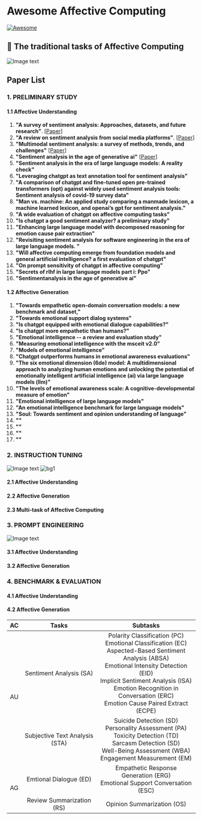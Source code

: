 # Awesome Affective Computing

[![Awesome](https://awesome.re/badge-flat.svg)](https://awesome.re)

## 🤖 The traditional tasks of Affective Computing

![Image text](https://github.com/NEU-DataMining/awesome-affective-computing/blob/0a15a8aadd326811b614b194d800dc8c276c0e59/bg1.png)
<div align="left">
<table class="tg">
<thead>
  <tr>
    <th class="tg-nrix" align="center" rowspan="2">AC</th>
    <th class="tg-baqh" align="center" rowspan="2">Tasks</th>
    <th class="tg-0lax" align="center" rowspan="2">Subtasks</th>
  </tr>
  <tr>
  </tr>
</thead>

<tbody>
  <tr>
    <td class="tg-nrix" align="center" rowspan="2">AU</td>
    <td class="tg-baqh" align="center">Sentiment Analysis (SA)</td>
    <td class="tg-0lax" align="center">Polarity Classification (PC)<br>
      Emotional Classification (EC)<br>
      Aspected-Based Sentiment Analysis (ABSA)<br>
      Emotional Intensity Detection (EID)<br>
      Implicit Sentiment Analysis (ISA)<br>
      Emotion Recognition in Conversation (ERC)<br>
      Emotion Cause Paired Extract (ECPE)</td> 
  </tr>
  <tr>
    <td class="tg-baqh" align="center">Subjective Text Analysis (STA)</td>
    <td class="tg-0lax" align="center">Suicide Detection (SD)<br>
      Personality Assessment (PA)<br>
      Toxicity Detection (TD)<br>
      Sarcasm Detection (SD)<br>
      Well-Being Assessment (WBA)<br>
      Engagement Measurement (EM)<br>
  </tr>
  <tr>
  </tr>
  <tr>
    <td class="tg-nrix" align="center" rowspan="2">AG</td>
    <td class="tg-baqh" align="center">Emtional Dialogue (ED)</td>
    <td class="tg-0lax" align="center">Empathetic Response Generation (ERG)<br>
      Emotional Support Conversation (ESC)<br>
</td> 
  </tr>
    <tr>
    <td class="tg-baqh" align="center">Review Summarization (RS)</td>
    <td class="tg-0lax" align="center">Opinion Summarization (OS)
</td> 
  </tr>
</tbody>
</div>

## Paper List
### 1. PRELIMINARY STUDY
#### 1.1 Affective Understanding
1. **"A survey of sentiment analysis: Approaches, datasets, and future research"**. [[Paper](https://arxiv.org/abs/1910.10683)] 
2. **"A review on sentiment analysis from social media platforms"**. [[Paper](https://arxiv.org/abs/2010.11934)]
3. **"Multimodal sentiment analysis: a survey of methods, trends, and challenges"** [[Paper](https://arxiv.org/abs/2010.11934)]
4. **"Sentiment analysis in the age of generative ai"** [[Paper](https://arxiv.org/abs/2010.11934)]
5. **"Sentiment analysis in the era of large language models: A reality check"**
6. **"Leveraging chatgpt as text annotation tool for sentiment analysis"**
7. **"A comparison of chatgpt and fine-tuned open pre-trained transformers (opt) against widely used sentiment analysis tools: Sentiment analysis of covid-19 survey data"**
8. **"Man vs. machine: An applied study comparing a manmade lexicon, a machine learned lexicon, and openai’s gpt for sentiment analysis."**
9. **"A wide evaluation of chatgpt on affective computing tasks"**
10. **"Is chatgpt a good sentiment analyzer? a preliminary study"**
11. **"Enhancing large language model with decomposed reasoning for emotion cause pair extraction"**
12. **"Revisiting sentiment analysis for software engineering in the era of large language models. "**
13. **"Will affective computing emerge from foundation models and general artificial intelligence? a first evaluation of chatgpt"**
14. **"On prompt sensitivity of chatgpt in affective computing"**
15. **"Secrets of rlhf in large language models part i: Ppo"**
16. **"Sentimentanalysis in the age of generative ai"**
#### 1.2 Affective Generation
1. **"Towards empathetic open-domain conversation models: a new benchmark and dataset,"**
2. **"Towards emotional support dialog systems"**
3. **"Is chatgpt equipped with emotional dialogue capabilities?"**
4. **"Is chatgpt more empathetic than humans?"**
5. **"Emotional intelligence -- a review and evaluation study"**
6. **"Measuring emotional intelligence with the msceit v2.0"**
7. **"Models of emotional intelligence"**
8. **"Chatgpt outperforms humans in emotional awareness evaluations"**
9. **"The six emotional dimension (6de) model: A multidimensional approach to analyzing human emotions and unlocking the potential of emotionally intelligent artificial intelligence (ai) via large language models (llm)"**
10. **"The levels of emotional awareness scale: A cognitive-developmental measure of emotion"**
11. **"Emotional intelligence of large language models"**
12. **"An emotional intelligence benchmark for large language models"**
13. **"Soul: Towards sentiment and opinion understanding of language"**
14. **""**
15. **""**
16. **""**
17. **""**

### 2. INSTRUCTION TUNING
![Image text](https://github.com/NEU-DataMining/awesome-affective-computing/blob/0a15a8aadd326811b614b194d800dc8c276c0e59/bg2.png)
![bg1](https://github.com/NEU-DataMining/awesome-affective-computing/assets/123424732/88794d3f-a4a6-48bb-8cfd-28d73025f024)
#### 2.1 Affective Understanding
#### 2.2 Affective Generation
#### 2.3 Multi-task of Affective Computing

### 3. PROMPT ENGINEERING
![Image text](https://github.com/NEU-DataMining/awesome-affective-computing/blob/0a15a8aadd326811b614b194d800dc8c276c0e59/bg3.png)
#### 3.1 Affective Understanding
#### 3.2 Affective Generation

### 4. BENCHMARK & EVALUATION
#### 4.1 Affective Understanding
#### 4.2 Affective Generation



